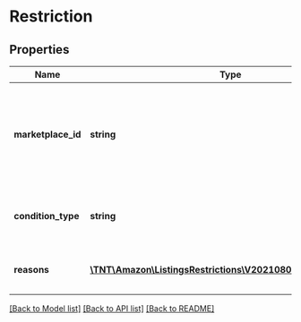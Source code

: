 # Restriction

## Properties
Name | Type | Description | Notes
------------ | ------------- | ------------- | -------------
**marketplace_id** | **string** | A marketplace identifier. Identifies the Amazon marketplace where the restriction is enforced. | 
**condition_type** | **string** | The condition that applies to the restriction. | [optional] 
**reasons** | [**\TNT\Amazon\ListingsRestrictions\V20210801\Model\Reason[]**](Reason.md) | A list of reasons for the restriction. | [optional] 

[[Back to Model list]](../README.md#documentation-for-models) [[Back to API list]](../README.md#documentation-for-api-endpoints) [[Back to README]](../README.md)



